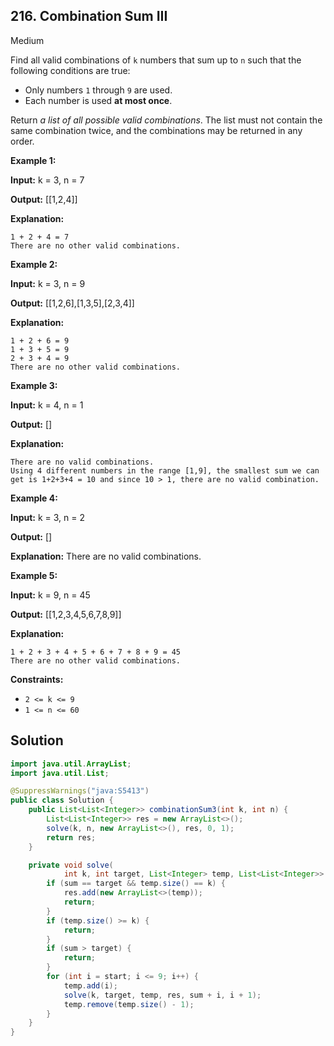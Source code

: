 ## 216\. Combination Sum III

Medium

Find all valid combinations of `k` numbers that sum up to `n` such that the following conditions are true:

*   Only numbers `1` through `9` are used.
*   Each number is used **at most once**.

Return _a list of all possible valid combinations_. The list must not contain the same combination twice, and the combinations may be returned in any order.

**Example 1:**

**Input:** k = 3, n = 7

**Output:** [[1,2,4]]

**Explanation:**

    1 + 2 + 4 = 7
    There are no other valid combinations.

**Example 2:**

**Input:** k = 3, n = 9

**Output:** [[1,2,6],[1,3,5],[2,3,4]]

**Explanation:**

    1 + 2 + 6 = 9
    1 + 3 + 5 = 9
    2 + 3 + 4 = 9
    There are no other valid combinations. 

**Example 3:**

**Input:** k = 4, n = 1

**Output:** []

**Explanation:**

    There are no valid combinations.
    Using 4 different numbers in the range [1,9], the smallest sum we can get is 1+2+3+4 = 10 and since 10 > 1, there are no valid combination. 

**Example 4:**

**Input:** k = 3, n = 2

**Output:** []

**Explanation:** There are no valid combinations. 

**Example 5:**

**Input:** k = 9, n = 45

**Output:** [[1,2,3,4,5,6,7,8,9]]

**Explanation:**

    1 + 2 + 3 + 4 + 5 + 6 + 7 + 8 + 9 = 45
    There are no other valid combinations. 

**Constraints:**

*   `2 <= k <= 9`
*   `1 <= n <= 60`

## Solution

```java
import java.util.ArrayList;
import java.util.List;

@SuppressWarnings("java:S5413")
public class Solution {
    public List<List<Integer>> combinationSum3(int k, int n) {
        List<List<Integer>> res = new ArrayList<>();
        solve(k, n, new ArrayList<>(), res, 0, 1);
        return res;
    }

    private void solve(
            int k, int target, List<Integer> temp, List<List<Integer>> res, int sum, int start) {
        if (sum == target && temp.size() == k) {
            res.add(new ArrayList<>(temp));
            return;
        }
        if (temp.size() >= k) {
            return;
        }
        if (sum > target) {
            return;
        }
        for (int i = start; i <= 9; i++) {
            temp.add(i);
            solve(k, target, temp, res, sum + i, i + 1);
            temp.remove(temp.size() - 1);
        }
    }
}
```